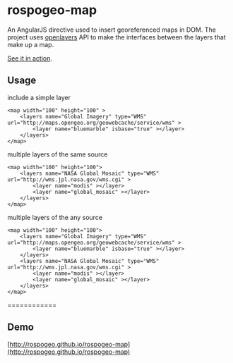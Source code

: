 rospogeo-map
============
<map></map>
An AngularJS directive used to insert georeferenced maps in DOM.
The project uses [openlayers](http://openlayers.org/) API to make the interfaces between the layers that make up a map.

[See it in action](http://rospogeo.github.io/rospogeo-map).

Usage
-----

include a simple layer

    <map width="100" height="100" >
        <layers name="Global Imagery" type="WMS" url="http://maps.opengeo.org/geowebcache/service/wms" >
            <layer name="bluemarble" isbase="true" ></layer>
        </layers>
    </map>

multiple layers of the same source

    <map width="100" height="100">
        <layers name="NASA Global Mosaic" type="WMS" url="http://wms.jpl.nasa.gov/wms.cgi" >
            <layer name="modis" ></layer>
            <layer name="global_mosaic" ></layer>
        </layers>
    </map>

multiple layers of the any source

    <map width="100" height="100">
        <layers name="Global Imagery" type="WMS" url="http://maps.opengeo.org/geowebcache/service/wms" >
            <layer name="bluemarble" isbase="true" ></layer>
        </layers>
        <layers name="NASA Global Mosaic" type="WMS" url="http://wms.jpl.nasa.gov/wms.cgi" >
            <layer name="modis" ></layer>
            <layer name="global_mosaic" ></layer>
        </layers>
    </map>

============

Demo
----------

[http://rospogeo.github.io/rospogeo-map](http://rospogeo.github.io/rospogeo-map)